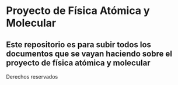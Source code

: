 # Proyecto de Física Atómica y Molecular

## Este repositorio es para subir todos los documentos que se vayan haciendo sobre el proyecto de física atómica y molecular

Derechos reservados
